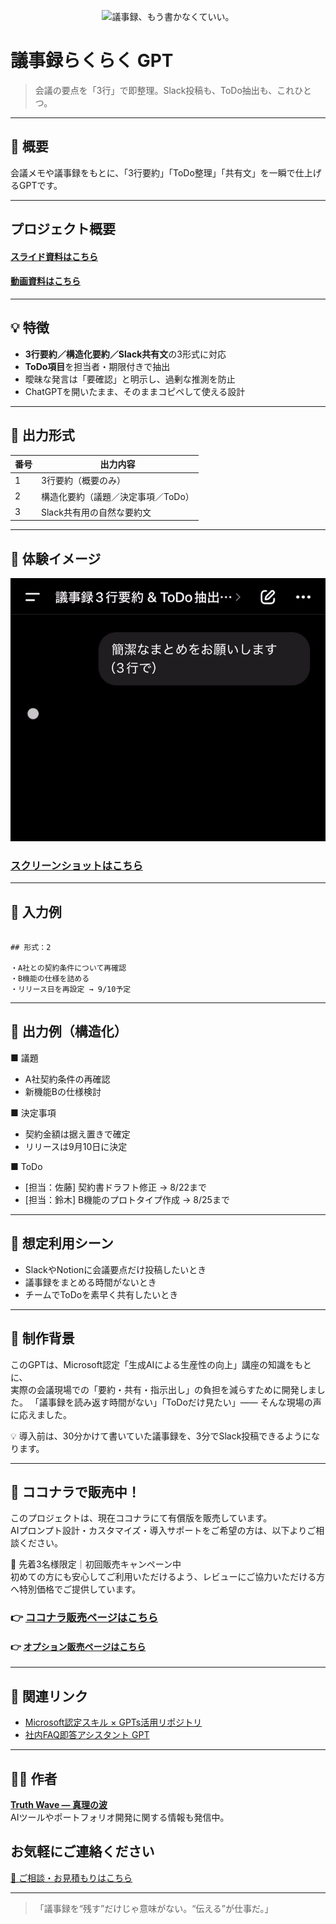 <p align="center">
<img width="1536" height="1024" alt="議事録、もう書かなくていい。" src="https://github.com/user-attachments/assets/dfa13c09-cd54-41fe-a5ec-f30d27129edd" />

</p>


# 議事録らくらく GPT

> 会議の要点を「3行」で即整理。Slack投稿も、ToDo抽出も、これひとつ。

---

## 🎯 概要

会議メモや議事録をもとに、「3行要約」「ToDo整理」「共有文」を一瞬で仕上げるGPTです。

---

## プロジェクト概要
#### [スライド資料はこちら](https://github.com/truthwave/meeting-minutes-helper/tree/main/%E8%B3%87%E6%96%99/%E8%AD%B0%E4%BA%8B%E9%8C%B2%E3%82%89%E3%81%8F%E3%82%89%E3%81%8FGPT)

#### [動画資料はこちら](https://youtu.be/BX_dgQVtI_g)

---

## 💡 特徴

- **3行要約／構造化要約／Slack共有文**の3形式に対応
- **ToDo項目**を担当者・期限付きで抽出
- 曖昧な発言は「要確認」と明示し、過剰な推測を防止
- ChatGPTを開いたまま、そのままコピペして使える設計

---

## 🔢 出力形式

| 番号 | 出力内容 |
|--|--|
| 1 | 3行要約（概要のみ） |
| 2 | 構造化要約（議題／決定事項／ToDo） |
| 3 | Slack共有用の自然な要約文 |

---

## 📸 **体験イメージ**
![デモ動画](https://github.com/TomoProgrammingDayori/meeting-minutes-helper/blob/main/%E8%B3%87%E6%96%99/%E3%83%87%E3%83%A2%E5%8B%95%E7%94%BB.gif)

### [スクリーンショットはこちら](https://github.com/truthwave/meeting-minutes-helper/tree/main/%E8%B3%87%E6%96%99/%E3%82%B9%E3%82%AF%E3%83%AA%E3%83%BC%E3%83%B3%E3%82%B7%E3%83%A7%E3%83%83%E3%83%88)



---

## 🧠 入力例

```

## 形式：2

・A社との契約条件について再確認
・B機能の仕様を詰める
・リリース日を再設定 → 9/10予定

```

---

## 📄 出力例（構造化）

■ 議題  
- A社契約条件の再確認  
- 新機能Bの仕様検討

■ 決定事項  
- 契約金額は据え置きで確定  
- リリースは9月10日に決定

■ ToDo  
- [担当：佐藤] 契約書ドラフト修正 → 8/22まで  
- [担当：鈴木] B機能のプロトタイプ作成 → 8/25まで

---

## 📌 想定利用シーン

- SlackやNotionに会議要点だけ投稿したいとき  
- 議事録をまとめる時間がないとき  
- チームでToDoを素早く共有したいとき

---

## 🧾 制作背景

このGPTは、Microsoft認定「生成AIによる生産性の向上」講座の知識をもとに、  
実際の会議現場での「要約・共有・指示出し」の負担を減らすために開発しました。
「議事録を読み返す時間がない」「ToDoだけ見たい」—— そんな現場の声に応えました。

💡 導入前は、30分かけて書いていた議事録を、3分でSlack投稿できるようになります。

---

## 🛒 ココナラで販売中！

このプロジェクトは、現在ココナラにて有償版を販売しています。  
AIプロンプト設計・カスタマイズ・導入サポートをご希望の方は、以下よりご相談ください。

🎯 先着3名様限定｜初回販売キャンペーン中
<br>初めての方にも安心してご利用いただけるよう、レビューにご協力いただける方へ特別価格でご提供しています。

### 👉 [ココナラ販売ページはこちら](https://coconala.com/contents_market/pictures/cmfkjunz2046t8n0hwiupnd2e)

#### 👉 [オプション販売ページはこちら](https://coconala.com/services/3875043)

---

## 🔗 関連リンク

- [Microsoft認定スキル × GPTs活用リポジトリ](https://github.com/TomoProgrammingDayori/ai-productivity-cert-practical-output)
- [社内FAQ即答アシスタント GPT](https://github.com/truthwave/faq-assistant-gpt)
---

## 🧑‍💻 作者

**[Truth Wave ― 真理の波](https://github.com/truthwave)**  
AIツールやポートフォリオ開発に関する情報も発信中。

## お気軽にご連絡ください
[📩 ご相談・お見積もりはこちら](mailto:realmadrid71214591@gmail.com)

---

> 「議事録を“残す”だけじゃ意味がない。“伝える”が仕事だ。」
